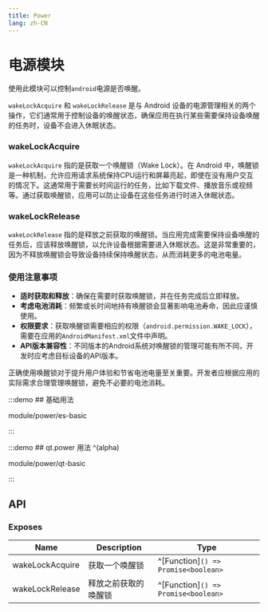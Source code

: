 ```yaml
---
title: Power
lang: zh-CN
---
```


# 电源模块

使用此模块可以控制`android`电源是否唤醒。

`wakeLockAcquire` 和 `wakeLockRelease` 是与 Android 设备的电源管理相关的两个操作，它们通常用于控制设备的唤醒状态，确保应用在执行某些需要保持设备唤醒的任务时，设备不会进入休眠状态。

### wakeLockAcquire

`wakeLockAcquire` 指的是获取一个唤醒锁（Wake Lock）。在 Android
中，唤醒锁是一种机制，允许应用请求系统保持CPU运行和屏幕亮起，即使在没有用户交互的情况下。这通常用于需要长时间运行的任务，比如下载文件、播放音乐或视频等。通过获取唤醒锁，应用可以防止设备在这些任务进行时进入休眠状态。

### wakeLockRelease

`wakeLockRelease` 指的是释放之前获取的唤醒锁。当应用完成需要保持设备唤醒的任务后，应该释放唤醒锁，以允许设备根据需要进入休眠状态。这是非常重要的，因为不释放唤醒锁会导致设备持续保持唤醒状态，从而消耗更多的电池电量。

### 使用注意事项

- **适时获取和释放**：确保在需要时获取唤醒锁，并在任务完成后立即释放。
- **考虑电池消耗**：频繁或长时间地持有唤醒锁会显著影响电池寿命，因此应谨慎使用。
- **权限要求**：获取唤醒锁需要相应的权限（`android.permission.WAKE_LOCK`），需要在应用的`AndroidManifest.xml`文件中声明。
- **API版本兼容性**：不同版本的Android系统对唤醒锁的管理可能有所不同，开发时应考虑目标设备的API版本。

正确使用唤醒锁对于提升用户体验和节省电池电量至关重要。开发者应根据应用的实际需求合理管理唤醒锁，避免不必要的电池消耗。

:::demo ## 基础用法

module/power/es-basic

:::

:::demo ## qt.power 用法 ^(alpha)

module/power/qt-basic

:::

## API

### Exposes

| Name                             | Description                 | Type                                |
| -------------------------------- | --------------------------- | ------------------------------------|
| wakeLockAcquire                  | 获取一个唤醒锁                 | ^[Function]`() => Promise<boolean>`   |
| wakeLockRelease                  | 释放之前获取的唤醒锁            | ^[Function]`() => Promise<boolean>`   |


